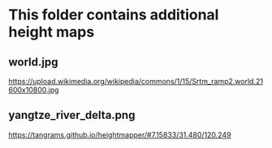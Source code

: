 # This folder contains additional height maps

## world.jpg

https://upload.wikimedia.org/wikipedia/commons/1/15/Srtm_ramp2.world.21600x10800.jpg

## yangtze_river_delta.png

https://tangrams.github.io/heightmapper/#7.15833/31.480/120.249